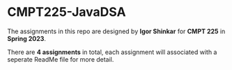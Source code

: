 # CMPT225-JavaDSA
The assignments in this repo are designed by **Igor Shinkar** for **CMPT 225** in **Spring 2023**.

There are **4 assignments** in total, each assignment will associated with a seperate ReadMe file for more detail.
